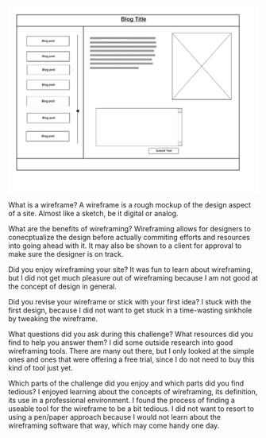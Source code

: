 
![Wireframe](imgs/wireframe-index.png)


What is a wireframe?
A wireframe is a rough mockup of the design aspect of a site. Almost like a sketch, be it digital or analog. 

What are the benefits of wireframing?
Wireframing allows for designers to conecptualize the design before actually commiting efforts and resources into going ahead with it. It may also be shown to a client for approval to make sure the designer is on track. 

Did you enjoy wireframing your site?
It was fun to learn about wireframing, but I did not get much pleasure out of wireframing because I am not good at the concept of design in general.  

Did you revise your wireframe or stick with your first idea?
I stuck with the first design, because I did not want to get stuck in a time-wasting sinkhole by tweaking the wireframe. 

What questions did you ask during this challenge? What resources did you find to help you answer them?
I did some outside research into good wireframing tools. There are many out there, but I only looked at the simple ones and ones that were offering a free trial, since I do not need to buy this kind of tool just yet. 

Which parts of the challenge did you enjoy and which parts did you find tedious?
I enjoyed learning about the concepts of wireframing, its definition, its use in a professional environment. I found the process of finding a useable tool for the wireframe to be a bit tedious. I did not want to resort to using a pen/paper approach because I would not learn about the wireframing software that way, which may come handy one day. 